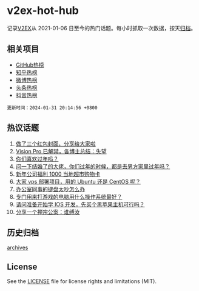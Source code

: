 # v2ex-hot-hub

 记录[V2EX](https://www.v2ex.com/)从 2021-01-06 日至今的热门话题。每小时抓取一次数据，按天[归档](archives)。
 
 ## 相关项目

- [GitHub热榜](https://github.com/lonnyzhang423/github-hot-hub)
- [知乎热榜](https://github.com/lonnyzhang423/zhihu-hot-hub)
- [微博热榜](https://github.com/lonnyzhang423/weibo-hot-hub)
- [头条热榜](https://github.com/lonnyzhang423/toutiao-hot-hub)
- [抖音热榜](https://github.com/lonnyzhang423/douyin-hot-hub)


 `更新时间：2024-01-31 20:14:56 +0800`

## 热议话题

1. [做了三个红包封面，分享给大家啦](https://www.v2ex.com/t/1012909)
1. [Vision Pro 已解禁，各博主总结：失望](https://www.v2ex.com/t/1012910)
1. [你们喜欢过年吗？](https://www.v2ex.com/t/1012992)
1. [问一下结婚了的大佬，你们过年的时候，都是去男方家里过年吗？](https://www.v2ex.com/t/1013083)
1. [新年公司福利 1000 当地超市购物卡](https://www.v2ex.com/t/1012951)
1. [大家 vps 部署项目，用的 Ubuntu 还是 CentOS 呢？](https://www.v2ex.com/t/1013040)
1. [办公室同事的键盘太吵怎么办](https://www.v2ex.com/t/1013009)
1. [专门用来打游戏的电脑用什么操作系统最好？](https://www.v2ex.com/t/1012883)
1. [请问准备开始学 IOS 开发，先买个黑苹果主机可行吗？](https://www.v2ex.com/t/1013032)
1. [分享一个禅宗公案：谁缚汝](https://www.v2ex.com/t/1013025)

## 历史归档

[archives](archives)

## License

See the [LICENSE](LICENSE) file for license rights and limitations (MIT).

